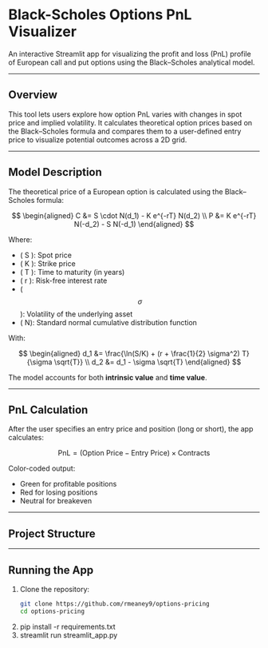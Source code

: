 # Black-Scholes Options PnL Visualizer

An interactive Streamlit app for visualizing the profit and loss (PnL) profile of European call and put options using the Black–Scholes analytical model.

---

## Overview

This tool lets users explore how option PnL varies with changes in spot price and implied volatility. It calculates theoretical option prices based on the Black–Scholes formula and compares them to a user-defined entry price to visualize potential outcomes across a 2D grid.

---

## Model Description

The theoretical price of a European option is calculated using the Black–Scholes formula:

$$
\begin{aligned}
C &= S \cdot N(d_1) - K e^{-rT} N(d_2) \\
P &= K e^{-rT} N(-d_2) - S N(-d_1)
\end{aligned}
$$

Where:

- \( S \): Spot price  
- \( K \): Strike price  
- \( T \): Time to maturity (in years)  
- \( r \): Risk-free interest rate  
- \( $$\sigma$$): Volatility of the underlying asset  
- \( N): Standard normal cumulative distribution function

With:

$$
\begin{aligned}
d_1 &= \frac{\ln(S/K) + (r + \frac{1}{2} \sigma^2) T}{\sigma \sqrt{T}} \\
d_2 &= d_1 - \sigma \sqrt{T}
\end{aligned}
$$

The model accounts for both **intrinsic value** and **time value**.

---

## PnL Calculation

After the user specifies an entry price and position (long or short), the app calculates:

$$
\text{PnL} = (\text{Option Price} - \text{Entry Price}) \times \text{Contracts}
$$

Color-coded output:
- Green for profitable positions
- Red for losing positions
- Neutral for breakeven

---

## Project Structure

---

## Running the App

1. Clone the repository:
   ```bash
   git clone https://github.com/rmeaney9/options-pricing
   cd options-pricing
2. pip install -r requirements.txt
3. streamlit run streamlit_app.py
